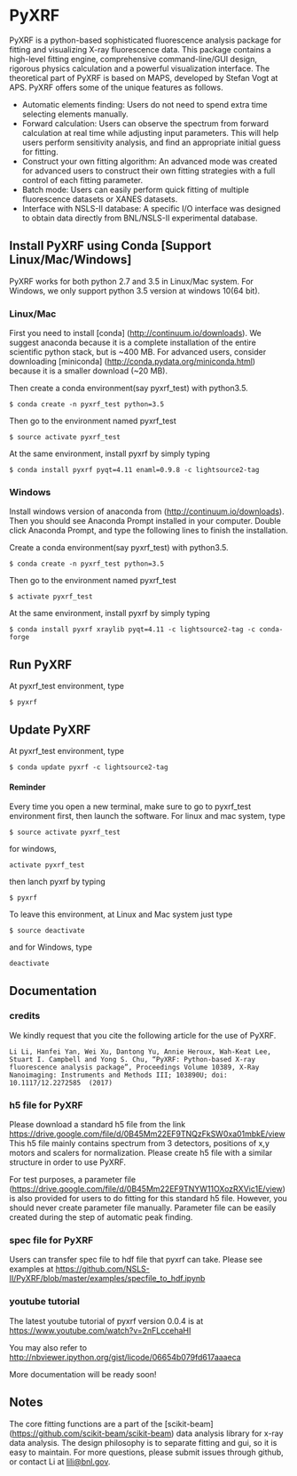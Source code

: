 # PyXRF

PyXRF is a python-based sophisticated fluorescence analysis package for
fitting and visualizing X-ray fluorescence data. This package contains a
high-level fitting engine, comprehensive command-line/GUI design, rigorous
physics calculation and a powerful visualization interface. The theoretical
part of PyXRF is based on MAPS, developed by Stefan Vogt at APS. PyXRF offers
some of the unique features as follows.
- Automatic elements finding: Users do not need to spend extra time selecting
  elements manually.
- Forward calculation: Users can observe the spectrum from forward calculation
  at real time while adjusting input parameters. This will help users perform
  sensitivity analysis, and find an appropriate initial guess for fitting.
- Construct your own fitting algorithm: An advanced mode was created for
  advanced users to construct their own fitting strategies with a full
  control of each fitting parameter.
- Batch mode: Users can easily perform quick fitting of multiple fluorescence
  datasets or XANES datasets.
- Interface with NSLS-II database: A specific I/O interface was designed to
   obtain data directly from BNL/NSLS-II experimental database.

## Install PyXRF using Conda [Support Linux/Mac/Windows]
PyXRF works for both python 2.7 and 3.5 in Linux/Mac system. For Windows, we only support python 3.5 version at windows 10(64 bit).

### Linux/Mac
First you need to install [conda] (http://continuum.io/downloads). We suggest
anaconda because it is a complete installation of the entire scientific python
stack, but is ~400 MB.  For advanced users, consider downloading [miniconda]
(http://conda.pydata.org/miniconda.html) because it is a smaller download (~20 MB).

Then create a conda environment(say pyxrf_test) with python3.5.
```
$ conda create -n pyxrf_test python=3.5
```
Then go to the environment named pyxrf_test
```
$ source activate pyxrf_test
```
At the same environment, install pyxrf by simply typing
```
$ conda install pyxrf pyqt=4.11 enaml=0.9.8 -c lightsource2-tag
```

### Windows
Install windows version of anaconda from (http://continuum.io/downloads).
Then you should see Anaconda Prompt installed in your computer. Double click Anaconda Prompt, and type the following lines to finish the installation.

Create a conda environment(say pyxrf_test) with python3.5.
```
$ conda create -n pyxrf_test python=3.5
```
Then go to the environment named pyxrf_test
```
$ activate pyxrf_test
```
At the same environment, install pyxrf by simply typing
```
$ conda install pyxrf xraylib pyqt=4.11 -c lightsource2-tag -c conda-forge
```

## Run PyXRF
At pyxrf_test environment, type
```
$ pyxrf
```

## Update PyXRF
At pyxrf_test environment, type
```
$ conda update pyxrf -c lightsource2-tag
```

#### Reminder
Every time you open a new terminal, make sure to go to pyxrf_test environment first, then launch the software. For linux and mac system, type
```
$ source activate pyxrf_test
```
for windows,
```
activate pyxrf_test        
```
then lanch pyxrf by typing
```
$ pyxrf
```

To leave this environment, at Linux and Mac system just type
```
$ source deactivate
```
and for Windows, type
```
deactivate          
```

## Documentation

### credits
We kindly request that you cite the following article for the use of PyXRF.
```
Li Li, Hanfei Yan, Wei Xu, Dantong Yu, Annie Heroux, Wah-Keat Lee, Stuart I. Campbell and Yong S. Chu, “PyXRF: Python-based X-ray fluorescence analysis package”, Proceedings Volume 10389, X-Ray Nanoimaging: Instruments and Methods III; 103890U; doi: 10.1117/12.2272585  (2017)
```


### h5 file for PyXRF
Please download a standard h5 file from the link
https://drive.google.com/file/d/0B45Mm22EF9TNQzFkSW0xa01mbkE/view
This h5 file mainly contains spectrum from 3 detectors, positions of x,y motors and scalers for normalization. Please create h5 file with a similar structure in order to use PyXRF.

For test purposes, a parameter file (https://drive.google.com/file/d/0B45Mm22EF9TNYW11OXozRXVic1E/view) is also provided for users to do fitting for this standard h5 file. However, you should never create parameter file manually. Parameter file can be easily created during the step of automatic peak finding.

### spec file for PyXRF
Users can transfer spec file to hdf file that pyxrf can take. Please see examples at https://github.com/NSLS-II/PyXRF/blob/master/examples/specfile_to_hdf.ipynb

### youtube tutorial
The latest youtube tutorial of pyxrf version 0.0.4 is at https://www.youtube.com/watch?v=2nFLccehaHI

You may also refer to http://nbviewer.ipython.org/gist/licode/06654b079fd617aaaeca

More documentation will be ready soon!


## Notes

The core fitting functions are a part of the [scikit-beam]
(https://github.com/scikit-beam/scikit-beam) data analysis library for x-ray data analysis.
The design philosophy is to separate fitting and gui, so it is easy to maintain.
For more questions, please submit issues through github, or contact Li at lili@bnl.gov.
